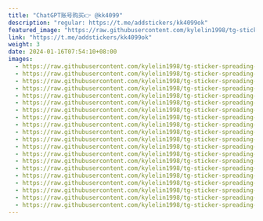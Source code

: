 ```yaml
---
title: "ChatGPT账号购买👉 @kk4099"
description: "regular: https://t.me/addstickers/kk4099ok"
featured_image: "https://raw.githubusercontent.com/kylelin1998/tg-sticker-spreading-worldwide-images/main/img/1503cc69-dbc5-4e7d-9e06-fe95f57f0ee0.jpg"
link: "https://t.me/addstickers/kk4099ok"
weight: 3
date: 2024-01-16T07:54:10+08:00
images:
  - https://raw.githubusercontent.com/kylelin1998/tg-sticker-spreading-worldwide-images/main/img/1503cc69-dbc5-4e7d-9e06-fe95f57f0ee0.jpg
  - https://raw.githubusercontent.com/kylelin1998/tg-sticker-spreading-worldwide-images/main/img/1f85b783-1407-4d34-ad31-caf039d5729b.jpg
  - https://raw.githubusercontent.com/kylelin1998/tg-sticker-spreading-worldwide-images/main/img/4249793f-49e6-4117-9bf5-457914a1327f.jpg
  - https://raw.githubusercontent.com/kylelin1998/tg-sticker-spreading-worldwide-images/main/img/81af5763-5abe-4b2f-a2cc-49fe0d055e70.jpg
  - https://raw.githubusercontent.com/kylelin1998/tg-sticker-spreading-worldwide-images/main/img/5eb40416-d1ad-47f7-ad54-42dfbace5428.jpg
  - https://raw.githubusercontent.com/kylelin1998/tg-sticker-spreading-worldwide-images/main/img/800538ca-4c3c-4bdb-83ae-8085b27cabbb.jpg
  - https://raw.githubusercontent.com/kylelin1998/tg-sticker-spreading-worldwide-images/main/img/71b862e7-8433-4092-9822-22927fff66e3.jpg
  - https://raw.githubusercontent.com/kylelin1998/tg-sticker-spreading-worldwide-images/main/img/f7140521-b1a2-43b1-a4be-a2bf38129a93.jpg
  - https://raw.githubusercontent.com/kylelin1998/tg-sticker-spreading-worldwide-images/main/img/464a99b0-2ccc-4f0e-a76c-9137f3c9677f.jpg
  - https://raw.githubusercontent.com/kylelin1998/tg-sticker-spreading-worldwide-images/main/img/84e703c9-ef1c-4852-9bce-a4a6a3bc1ad7.jpg
  - https://raw.githubusercontent.com/kylelin1998/tg-sticker-spreading-worldwide-images/main/img/0b8f5a6a-6379-4e8a-b557-79f9295f3393.jpg
  - https://raw.githubusercontent.com/kylelin1998/tg-sticker-spreading-worldwide-images/main/img/d655f557-2e44-41b6-80c1-00d1fe55ff4d.jpg
  - https://raw.githubusercontent.com/kylelin1998/tg-sticker-spreading-worldwide-images/main/img/34b085f4-501e-42ef-abb5-38f666be7ab9.jpg
  - https://raw.githubusercontent.com/kylelin1998/tg-sticker-spreading-worldwide-images/main/img/c2f44f02-a6a2-4149-9bad-2140e1495395.jpg
  - https://raw.githubusercontent.com/kylelin1998/tg-sticker-spreading-worldwide-images/main/img/594ddb9d-d560-4bd3-a09f-aa56d9c28dcd.jpg
  - https://raw.githubusercontent.com/kylelin1998/tg-sticker-spreading-worldwide-images/main/img/4af2f7a6-6bcd-4411-97e0-045f36496c75.jpg
  - https://raw.githubusercontent.com/kylelin1998/tg-sticker-spreading-worldwide-images/main/img/0b224c49-de67-4141-8ce8-a1ba52e2c0da.jpg
  - https://raw.githubusercontent.com/kylelin1998/tg-sticker-spreading-worldwide-images/main/img/98c45174-d0ea-4d74-a342-411e298f01e8.jpg
  - https://raw.githubusercontent.com/kylelin1998/tg-sticker-spreading-worldwide-images/main/img/32abe851-6142-4cc8-8366-924ed6741810.jpg
  - https://raw.githubusercontent.com/kylelin1998/tg-sticker-spreading-worldwide-images/main/img/1d857b05-42d4-4255-b7e7-d3618c58927d.jpg
---
```

